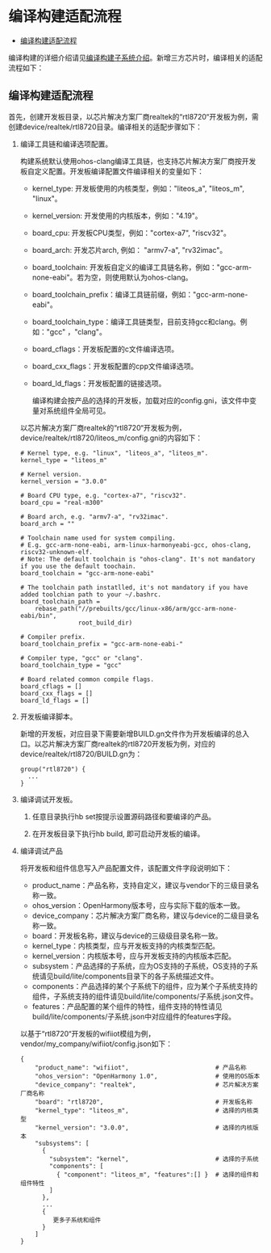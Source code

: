 # 编译构建适配流程<a name="ZH-CN_TOPIC_0000001063302771"></a>

-   [编译构建适配流程](#section2159183845319)

编译构建的详细介绍请见[编译构建子系统介绍](../subsystems/subsys-build-mini-lite.md)。新增三方芯片时，编译相关的适配流程如下：

## 编译构建适配流程<a name="section2159183845319"></a>

首先，创建开发板目录，以芯片解决方案厂商realtek的“rtl8720“开发板为例，需创建device/realtek/rtl8720目录。编译相关的适配步骤如下：

1.  编译工具链和编译选项配置。

    构建系统默认使用ohos-clang编译工具链，也支持芯片解决方案厂商按开发板自定义配置。开发板编译配置文件编译相关的变量如下：

    -   kernel\_type: 开发板使用的内核类型，例如："liteos\_a", "liteos\_m", "linux"。
    -   kernel\_version: 开发使用的内核版本，例如："4.19"。
    -   board\_cpu: 开发板CPU类型，例如："cortex-a7", "riscv32"。
    -   board\_arch: 开发芯片arch, 例如： "armv7-a", "rv32imac"。
    -   board\_toolchain: 开发板自定义的编译工具链名称，例如："gcc-arm-none-eabi"。若为空，则使用默认为ohos-clang。
    -   board\_toolchain\_prefix：编译工具链前缀，例如："gcc-arm-none-eabi"。
    -   board\_toolchain\_type：编译工具链类型，目前支持gcc和clang。例如："gcc" ，"clang"。
    -   board\_cflags：开发板配置的c文件编译选项。
    -   board\_cxx\_flags：开发板配置的cpp文件编译选项。
    -   board\_ld\_flags：开发板配置的链接选项。

        编译构建会按产品的选择的开发板，加载对应的config.gni，该文件中变量对系统组件全局可见。


    以芯片解决方案厂商realtek的“rtl8720“开发板为例，device/realtek/rtl8720/liteos\_m/config.gni的内容如下：

    ```
    # Kernel type, e.g. "linux", "liteos_a", "liteos_m".
    kernel_type = "liteos_m"
    
    # Kernel version.
    kernel_version = "3.0.0"
    
    # Board CPU type, e.g. "cortex-a7", "riscv32".
    board_cpu = "real-m300"
    
    # Board arch, e.g. "armv7-a", "rv32imac".
    board_arch = ""
    
    # Toolchain name used for system compiling.
    # E.g. gcc-arm-none-eabi, arm-linux-harmonyeabi-gcc, ohos-clang, riscv32-unknown-elf.
    # Note: The default toolchain is "ohos-clang". It's not mandatory if you use the default toochain.
    board_toolchain = "gcc-arm-none-eabi"
    
    # The toolchain path instatlled, it's not mandatory if you have added toolchian path to your ~/.bashrc.
    board_toolchain_path =
        rebase_path("//prebuilts/gcc/linux-x86/arm/gcc-arm-none-eabi/bin",
                    root_build_dir)
    
    # Compiler prefix.
    board_toolchain_prefix = "gcc-arm-none-eabi-"
    
    # Compiler type, "gcc" or "clang".
    board_toolchain_type = "gcc"
    
    # Board related common compile flags.
    board_cflags = []
    board_cxx_flags = []
    board_ld_flags = []
    ```

2.  开发板编译脚本。

    新增的开发板，对应目录下需要新增BUILD.gn文件作为开发板编译的总入口。以芯片解决方案厂商realtek的rtl8720开发板为例，对应的device/realtek/rtl8720/BUILD.gn为：

    ```
    group("rtl8720") {
      ...
    }
    ```

3.  编译调试开发板。

    1. 任意目录执行hb set按提示设置源码路径和要编译的产品。

    2. 在开发板目录下执行hb build, 即可启动开发板的编译。

4.  编译调试产品

    将开发板和组件信息写入产品配置文件，该配置文件字段说明如下：

    -   product\_name：产品名称，支持自定义，建议与vendor下的三级目录名称一致。
    -   ohos\_version：OpenHarmony版本号，应与实际下载的版本一致。
    -   device\_company：芯片解决方案厂商名称，建议与device的二级目录名称一致。
    -   board：开发板名称，建议与device的三级级目录名称一致。
    -   kernel\_type：内核类型，应与开发板支持的内核类型匹配。
    -   kernel\_version：内核版本号，应与开发板支持的内核版本匹配。
    -   subsystem：产品选择的子系统，应为OS支持的子系统，OS支持的子系统请见build/lite/components目录下的各子系统描述文件。
    -   components：产品选择的某个子系统下的组件，应为某个子系统支持的组件，子系统支持的组件请见build/lite/components/子系统.json文件。
    -   features：产品配置的某个组件的特性，组件支持的特性请见build/lite/components/子系统.json中对应组件的features字段。

    以基于“rtl8720“开发板的wifiiot模组为例，vendor/my\_company/wifiiot/config.json如下：

    ```
    {
        "product_name": "wifiiot",                        # 产品名称
        "ohos_version": "OpenHarmony 1.0",                # 使用的OS版本
        "device_company": "realtek",                      # 芯片解决方案厂商名称
        "board": "rtl8720",                               # 开发板名称
        "kernel_type": "liteos_m",                        # 选择的内核类型
        "kernel_version": "3.0.0",                        # 选择的内核版本
        "subsystems": [                            
          {
            "subsystem": "kernel",                        # 选择的子系统
            "components": [
              { "component": "liteos_m", "features":[] }  # 选择的组件和组件特性
            ]
          },
          ...
          {
             更多子系统和组件
          }
        ]
    }
    ```


